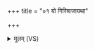 +++
title = "०१ यो गिरिष्वजायथा"

+++
<details><summary>मूलम् (VS)</summary>

यो गि॒रिष्वजा॑यथा वी॒रुधां॒ बल॑वत्तमः। कुष्ठेहि॑ तक्मनाशन त॒क्मानं॑ ना॒शय॑न्नि॒तः ॥
</details>